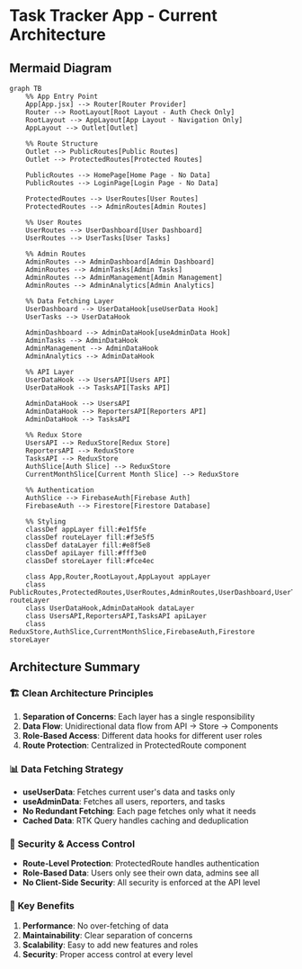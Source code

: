 # Task Tracker App - Current Architecture

## Mermaid Diagram

```mermaid
graph TB
    %% App Entry Point
    App[App.jsx] --> Router[Router Provider]
    Router --> RootLayout[Root Layout - Auth Check Only]
    RootLayout --> AppLayout[App Layout - Navigation Only]
    AppLayout --> Outlet[Outlet]

    %% Route Structure
    Outlet --> PublicRoutes[Public Routes]
    Outlet --> ProtectedRoutes[Protected Routes]
    
    PublicRoutes --> HomePage[Home Page - No Data]
    PublicRoutes --> LoginPage[Login Page - No Data]
    
    ProtectedRoutes --> UserRoutes[User Routes]
    ProtectedRoutes --> AdminRoutes[Admin Routes]
    
    %% User Routes
    UserRoutes --> UserDashboard[User Dashboard]
    UserRoutes --> UserTasks[User Tasks]
    
    %% Admin Routes
    AdminRoutes --> AdminDashboard[Admin Dashboard]
    AdminRoutes --> AdminTasks[Admin Tasks]
    AdminRoutes --> AdminManagement[Admin Management]
    AdminRoutes --> AdminAnalytics[Admin Analytics]

    %% Data Fetching Layer
    UserDashboard --> UserDataHook[useUserData Hook]
    UserTasks --> UserDataHook
    
    AdminDashboard --> AdminDataHook[useAdminData Hook]
    AdminTasks --> AdminDataHook
    AdminManagement --> AdminDataHook
    AdminAnalytics --> AdminDataHook

    %% API Layer
    UserDataHook --> UsersAPI[Users API]
    UserDataHook --> TasksAPI[Tasks API]
    
    AdminDataHook --> UsersAPI
    AdminDataHook --> ReportersAPI[Reporters API]
    AdminDataHook --> TasksAPI

    %% Redux Store
    UsersAPI --> ReduxStore[Redux Store]
    ReportersAPI --> ReduxStore
    TasksAPI --> ReduxStore
    AuthSlice[Auth Slice] --> ReduxStore
    CurrentMonthSlice[Current Month Slice] --> ReduxStore

    %% Authentication
    AuthSlice --> FirebaseAuth[Firebase Auth]
    FirebaseAuth --> Firestore[Firestore Database]

    %% Styling
    classDef appLayer fill:#e1f5fe
    classDef routeLayer fill:#f3e5f5
    classDef dataLayer fill:#e8f5e8
    classDef apiLayer fill:#fff3e0
    classDef storeLayer fill:#fce4ec

    class App,Router,RootLayout,AppLayout appLayer
    class PublicRoutes,ProtectedRoutes,UserRoutes,AdminRoutes,UserDashboard,UserTasks,AdminDashboard,AdminTasks,AdminManagement,AdminAnalytics routeLayer
    class UserDataHook,AdminDataHook dataLayer
    class UsersAPI,ReportersAPI,TasksAPI apiLayer
    class ReduxStore,AuthSlice,CurrentMonthSlice,FirebaseAuth,Firestore storeLayer
```

## Architecture Summary

### 🏗️ **Clean Architecture Principles**

1. **Separation of Concerns**: Each layer has a single responsibility
2. **Data Flow**: Unidirectional data flow from API → Store → Components
3. **Role-Based Access**: Different data hooks for different user roles
4. **Route Protection**: Centralized in ProtectedRoute component

### 📊 **Data Fetching Strategy**

- **useUserData**: Fetches current user's data and tasks only
- **useAdminData**: Fetches all users, reporters, and tasks
- **No Redundant Fetching**: Each page fetches only what it needs
- **Cached Data**: RTK Query handles caching and deduplication

### 🔐 **Security & Access Control**

- **Route-Level Protection**: ProtectedRoute handles authentication
- **Role-Based Data**: Users only see their own data, admins see all
- **No Client-Side Security**: All security is enforced at the API level

### 🎯 **Key Benefits**

1. **Performance**: No over-fetching of data
2. **Maintainability**: Clear separation of concerns
3. **Scalability**: Easy to add new features and roles
4. **Security**: Proper access control at every level
